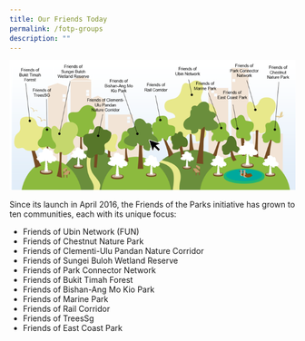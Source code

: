```yaml
---
title: Our Friends Today
permalink: /fotp-groups
description: ""
---
```

![Alt text for image on Isomer site](/images/Friends%20of%20the%20Parks%20forest%202.png)

Since its launch in April 2016, the Friends of the Parks initiative has grown to ten communities, each with its unique focus:

* Friends of Ubin Network (FUN)
* Friends of Chestnut Nature Park
* Friends of Clementi-Ulu Pandan Nature Corridor
* Friends of Sungei Buloh Wetland Reserve
* Friends of Park Connector Network
* Friends of Bukit Timah Forest
* Friends of Bishan-Ang Mo Kio Park
* Friends of Marine Park
* Friends of Rail Corridor
* Friends of TreesSg
* Friends of East Coast Park